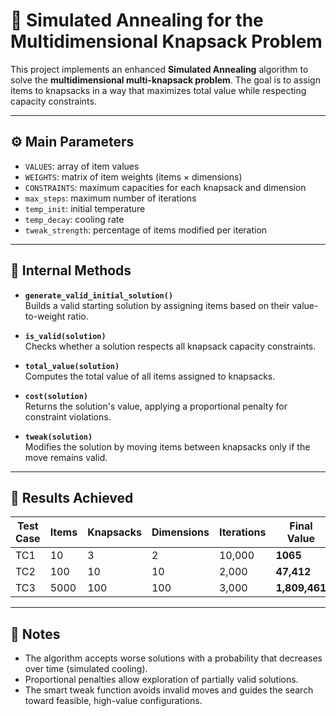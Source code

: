 # 🧊 Simulated Annealing for the Multidimensional Knapsack Problem

This project implements an enhanced **Simulated Annealing** algorithm to solve the **multidimensional multi-knapsack problem**. The goal is to assign items to knapsacks in a way that maximizes total value while respecting capacity constraints.

---

## ⚙️ Main Parameters

- `VALUES`: array of item values  
- `WEIGHTS`: matrix of item weights (items × dimensions)  
- `CONSTRAINTS`: maximum capacities for each knapsack and dimension  
- `max_steps`: maximum number of iterations  
- `temp_init`: initial temperature  
- `temp_decay`: cooling rate  
- `tweak_strength`: percentage of items modified per iteration  

---

## 🧩 Internal Methods

- **`generate_valid_initial_solution()`**  
  Builds a valid starting solution by assigning items based on their value-to-weight ratio.

- **`is_valid(solution)`**  
  Checks whether a solution respects all knapsack capacity constraints.

- **`total_value(solution)`**  
  Computes the total value of all items assigned to knapsacks.

- **`cost(solution)`**  
  Returns the solution's value, applying a proportional penalty for constraint violations.

- **`tweak(solution)`**  
  Modifies the solution by moving items between knapsacks only if the move remains valid.

---

## 🚀 Results Achieved

| Test Case | Items | Knapsacks | Dimensions | Iterations | Final Value |
|-----------|-------|-----------|------------|------------|-------------|
| TC1       | 10    | 3         | 2          | 10,000     | **1065**     |
| TC2       | 100   | 10        | 10         | 2,000      | **47,412**   |
| TC3       | 5000  | 100       | 100        | 3,000      | **1,809,461**|

---

## 📌 Notes

- The algorithm accepts worse solutions with a probability that decreases over time (simulated cooling).
- Proportional penalties allow exploration of partially valid solutions.
- The smart tweak function avoids invalid moves and guides the search toward feasible, high-value configurations.

